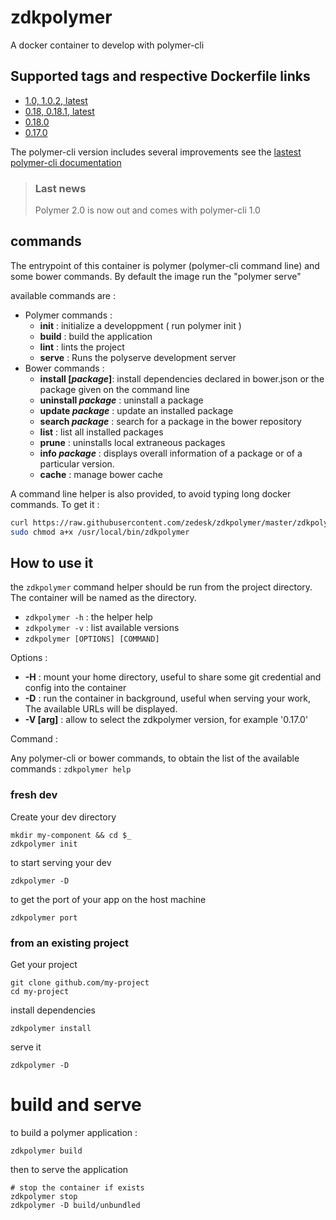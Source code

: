 # zdkpolymer

A docker container to develop with polymer-cli

## Supported tags and respective Dockerfile links

 - [1.0, 1.0.2, latest][8]
 - [0.18, 0.18.1, latest][7]
 - [0.18.0][6]
 - [0.17.0][1]

The polymer-cli version includes several improvements see the [lastest polymer-cli documentation][polymer-cli-doc]

> ### Last news
> Polymer 2.0 is now out and comes with polymer-cli 1.0

## commands

The entrypoint of this container is polymer (polymer-cli command line) and some bower commands. By default the image run the "polymer serve"

available commands are :

  - Polymer commands :
    - __init__ : initialize a developpment ( run polymer init )
    - __build__ : build the application
    - __lint__ : lints the project
    - __serve__ : Runs the polyserve development server
  - Bower commands :
    - __install [_package_]__: install dependencies declared in bower.json or the package given on the command line
    - __uninstall _package___ : uninstall a package
    - __update _package___ : update an installed package
    - __search _package___ : search for a package in the bower repository
    - __list__ : list all installed packages
    - __prune__ : uninstalls local extraneous packages
    - __info _package___ : displays overall information of a package or of a particular version.
    - __cache__ : manage bower cache

A command line helper is also provided, to avoid typing long docker commands. To get it :

```bash
curl https://raw.githubusercontent.com/zedesk/zdkpolymer/master/zdkpolymer |sudo tee /usr/local/bin/zdkpolymer > /dev/null
sudo chmod a+x /usr/local/bin/zdkpolymer
```

## How to use it

the `zdkpolymer` command helper should be run from the project directory. The container will be named as the directory.

 - `zdkpolymer -h` : the helper help
 - `zdkpolymer -v` : list available versions
 - `zdkpolymer [OPTIONS] [COMMAND]`

Options :

 - __-H__ : mount your home directory, useful to share some git credential and config into the container
 - __-D__ : run the container in background, useful when serving your work, The available URLs will be displayed.
 - __-V [arg]__ : allow to select the zdkpolymer version, for example '0.17.0'

Command :

Any polymer-cli or bower commands, to obtain the list of the
available commands : `zdkpolymer help`

### fresh dev

Create your dev directory

    mkdir my-component && cd $_
    zdkpolymer init

to start serving your dev

    zdkpolymer -D

to get the port of your app on the host machine

    zdkpolymer port

### from an existing project

Get your project

    git clone github.com/my-project
    cd my-project

install dependencies

    zdkpolymer install

serve it

    zdkpolymer -D

# build and serve

to build a polymer application :

    zdkpolymer build

then to serve the application

    # stop the container if exists
    zdkpolymer stop
    zdkpolymer -D build/unbundled

[1]: https://github.com/zedesk/zdkpolymer/blob/0.17.0/Dockerfile
[6]: https://github.com/zedesk/zdkpolymer/blob/0.18.0/Dockerfile
[7]: https://github.com/zedesk/zdkpolymer/blob/0.18.1/Dockerfile
[8]: https://github.com/zedesk/zdkpolymer/blob/1.0.0/Dockerfile
[polymer-cli-doc]: https://github.com/Polymer/docs/blob/ff74953fa93ad41d659a6f5a14c5f7072368edbd/app/2.0/docs/tools/polymer-json.md#builds
[polymer-project]: https://www.polymer-project.org/
